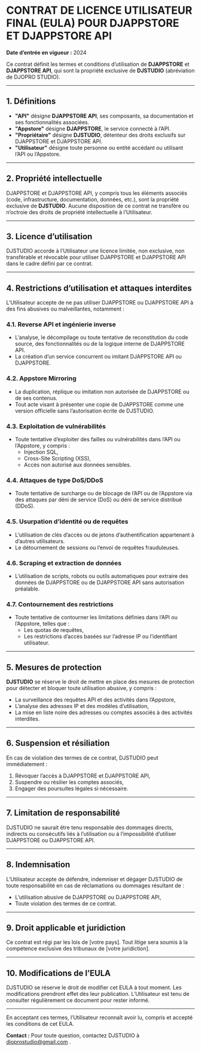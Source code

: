 # CONTRAT DE LICENCE UTILISATEUR FINAL (EULA) POUR DJAPPSTORE ET DJAPPSTORE API  

**Date d’entrée en vigueur :** 2024

Ce contrat définit les termes et conditions d’utilisation de **DJAPPSTORE** et **DJAPPSTORE API**, qui sont la propriété exclusive de **DJSTUDIO** (abréviation de DJOPRO STUDIO).  

---

## 1. Définitions  
- **"API"** désigne **DJAPPSTORE API**, ses composants, sa documentation et ses fonctionnalités associées.  
- **"Appstore"** désigne **DJAPPSTORE**, le service connecté à l’API.  
- **"Propriétaire"** désigne **DJSTUDIO**, détenteur des droits exclusifs sur DJAPPSTORE et DJAPPSTORE API.  
- **"Utilisateur"** désigne toute personne ou entité accédant ou utilisant l’API ou l’Appstore.  

---

## 2. Propriété intellectuelle  
DJAPPSTORE et DJAPPSTORE API, y compris tous les éléments associés (code, infrastructure, documentation, données, etc.), sont la propriété exclusive de **DJSTUDIO**. Aucune disposition de ce contrat ne transfère ou n’octroie des droits de propriété intellectuelle à l’Utilisateur.  

---

## 3. Licence d’utilisation  
DJSTUDIO accorde à l’Utilisateur une licence limitée, non exclusive, non transférable et révocable pour utiliser DJAPPSTORE et DJAPPSTORE API dans le cadre défini par ce contrat.  

---

## 4. Restrictions d’utilisation et attaques interdites  

L’Utilisateur accepte de ne pas utiliser DJAPPSTORE ou DJAPPSTORE API à des fins abusives ou malveillantes, notamment :  

### 4.1. Reverse API et ingénierie inverse  
- L’analyse, le décompilage ou toute tentative de reconstitution du code source, des fonctionnalités ou de la logique interne de DJAPPSTORE API.  
- La création d’un service concurrent ou imitant DJAPPSTORE API ou DJAPPSTORE.  

### 4.2. Appstore Mirroring  
- La duplication, réplique ou imitation non autorisée de DJAPPSTORE ou de ses contenus.  
- Tout acte visant à présenter une copie de DJAPPSTORE comme une version officielle sans l’autorisation écrite de DJSTUDIO.  

### 4.3. Exploitation de vulnérabilités  
- Toute tentative d’exploiter des failles ou vulnérabilités dans l’API ou l’Appstore, y compris :  
  - Injection SQL,  
  - Cross-Site Scripting (XSS),  
  - Accès non autorisé aux données sensibles.  

### 4.4. Attaques de type DoS/DDoS  
- Toute tentative de surcharge ou de blocage de l’API ou de l’Appstore via des attaques par déni de service (DoS) ou déni de service distribué (DDoS).  

### 4.5. Usurpation d’identité ou de requêtes  
- L’utilisation de clés d’accès ou de jetons d’authentification appartenant à d’autres utilisateurs.  
- Le détournement de sessions ou l’envoi de requêtes frauduleuses.  

### 4.6. Scraping et extraction de données  
- L’utilisation de scripts, robots ou outils automatiques pour extraire des données de DJAPPSTORE ou de DJAPPSTORE API sans autorisation préalable.  

### 4.7. Contournement des restrictions  
- Toute tentative de contourner les limitations définies dans l’API ou l’Appstore, telles que :  
  - Les quotas de requêtes,  
  - Les restrictions d’accès basées sur l’adresse IP ou l’identifiant utilisateur.  

---

## 5. Mesures de protection  
**DJSTUDIO** se réserve le droit de mettre en place des mesures de protection pour détecter et bloquer toute utilisation abusive, y compris :  
- La surveillance des requêtes API et des activités dans l’Appstore,  
- L’analyse des adresses IP et des modèles d’utilisation,  
- La mise en liste noire des adresses ou comptes associés à des activités interdites.  

---

## 6. Suspension et résiliation  
En cas de violation des termes de ce contrat, DJSTUDIO peut immédiatement :  
1. Révoquer l’accès à DJAPPSTORE et DJAPPSTORE API,  
2. Suspendre ou résilier les comptes associés,  
3. Engager des poursuites légales si nécessaire.  

---

## 7. Limitation de responsabilité  
DJSTUDIO ne saurait être tenu responsable des dommages directs, indirects ou consécutifs liés à l’utilisation ou à l’impossibilité d’utiliser DJAPPSTORE ou DJAPPSTORE API.  

---

## 8. Indemnisation  
L’Utilisateur accepte de défendre, indemniser et dégager DJSTUDIO de toute responsabilité en cas de réclamations ou dommages résultant de :  
- L’utilisation abusive de DJAPPSTORE ou DJAPPSTORE API,  
- Toute violation des termes de ce contrat.  

---

## 9. Droit applicable et juridiction  
Ce contrat est régi par les lois de [votre pays]. Tout litige sera soumis à la compétence exclusive des tribunaux de [votre juridiction].  

---

## 10. Modifications de l’EULA  
DJSTUDIO se réserve le droit de modifier cet EULA à tout moment. Les modifications prendront effet dès leur publication. L’Utilisateur est tenu de consulter régulièrement ce document pour rester informé.  

---

En acceptant ces termes, l’Utilisateur reconnaît avoir lu, compris et accepté les conditions de cet EULA.

**Contact :** Pour toute question, contactez DJSTUDIO à djoprostudio@gmail.com .
